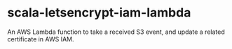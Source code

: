# scala-letsencrypt-iam-lambda
An AWS Lambda function to take a received S3 event, and update a related certificate in AWS IAM.
